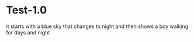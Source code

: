 # Test-1.0
it starts with a blue sky that changes to night and then shows a boy walking for days and night
